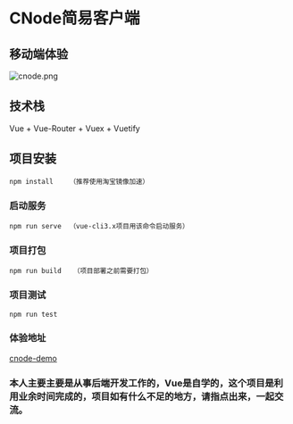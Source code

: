 # CNode简易客户端

## 移动端体验
![cnode.png](https://i.loli.net/2021/06/02/JR7jMrYoiK1QmfV.png)

## 技术栈
Vue + Vue-Router + Vuex + Vuetify

## 项目安装
```
npm install    （推荐使用淘宝镜像加速）
```

### 启动服务
```
npm run serve  （vue-cli3.x项目用该命令启动服务）
```

### 项目打包
```
npm run build   （项目部署之前需要打包）
```

### 项目测试
```
npm run test     
```

### 体验地址
[cnode-demo](https://xjinky.github.io/cnode-demo)

### 本人主要主要是从事后端开发工作的，Vue是自学的，这个项目是利用业余时间完成的，项目如有什么不足的地方，请指点出来，一起交流。

